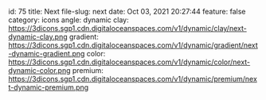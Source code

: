 id: 75
title: Next 
file-slug: next
date: Oct 03, 2021 20:27:44
feature: false
category: icons
angle: dynamic
clay: https://3dicons.sgp1.cdn.digitaloceanspaces.com/v1/dynamic/clay/next-dynamic-clay.png
gradient: https://3dicons.sgp1.cdn.digitaloceanspaces.com/v1/dynamic/gradient/next-dynamic-gradient.png
color: https://3dicons.sgp1.cdn.digitaloceanspaces.com/v1/dynamic/color/next-dynamic-color.png
premium: https://3dicons.sgp1.cdn.digitaloceanspaces.com/v1/dynamic/premium/next-dynamic-premium.png
